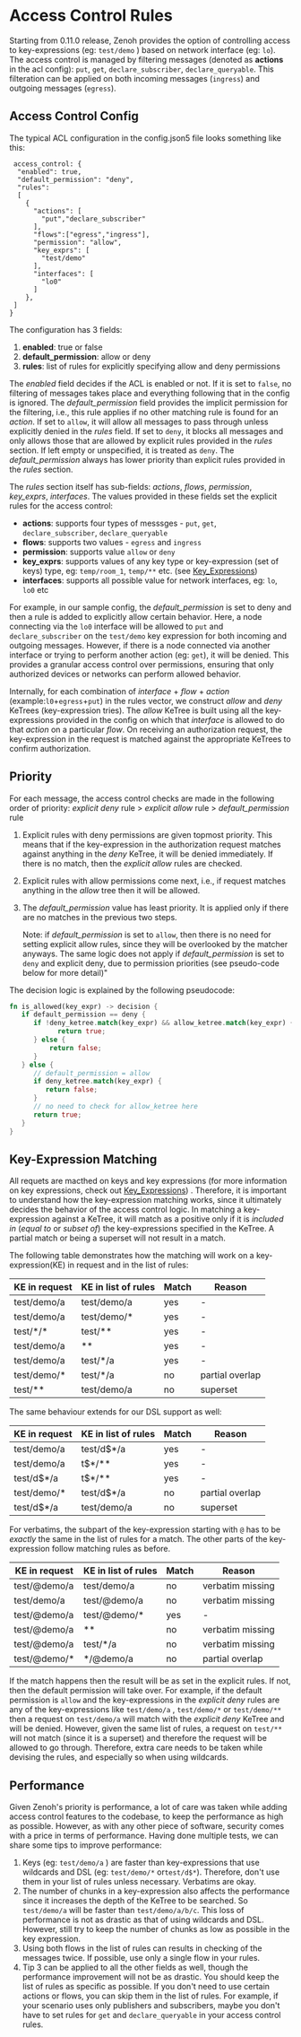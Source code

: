 # Access Control Rules 

Starting from 0.11.0 release, Zenoh provides the option of controlling access to key-expressions (eg: `test/demo` ) based on network interface (eg: `lo`). The access control is managed by filtering messages (denoted as **actions** in the acl config): `put`, `get`, `declare_subscriber`, `declare_queryable`. This filteration can be applied on both incoming messages (`ingress`) and outgoing messages (`egress`).

## Access Control Config

The typical ACL configuration in the config.json5 file looks something like this:

```json5
 access_control: {
  "enabled": true,
  "default_permission": "deny",
  "rules": 
  [
    {
      "actions": [
        "put","declare_subscriber"
      ],
      "flows":["egress","ingress"],
      "permission": "allow",
      "key_exprs": [
        "test/demo"
      ],
      "interfaces": [
        "lo0"
      ]
    },
 ]
}
```


The configuration has 3 fields:

1. **enabled**: true or false
2. **default_permission**: allow or deny 
3. **rules**: list of rules for explicitly specifying allow and deny permissions

The *enabled* field decides if the ACL is enabled or not. If it is set to `false`, no filtering of messages takes place and everything following that in the config is ignored.
The *default_permission* field provides the implicit permission for the filtering, i.e., this rule applies if no other matching rule is found for an *action*. If set to `allow`, it will allow all messages to pass through unless explicitly denied in the *rules* field. If set to `deny`, it blocks all messages and only allows those that are allowed by explicit rules provided in the *rules* section. If left empty or unspecified, it is treated as `deny`. The *default_permission* always has lower priority than explicit rules provided in the *rules* section.

The *rules* section itself has sub-fields: *actions*, *flows*, *permission*, *key_exprs*, *interfaces*. The values provided in these fields set the explicit rules for the access control:

* **actions**: supports four types of messsges - `put`, `get`, `declare_subscriber`, `declare_queryable`
* **flows**: supports two values - `egress` and `ingress`
* **permission**: supports value `allow` or `deny`
* **key_exprs**: supports values of any key type or key-expression (set of keys) type, eg: `temp/room_1`, `temp/**` etc. (see [Key_Expressions](https://github.com/eclipse-zenoh/roadmap/blob/main/rfcs/ALL/Key%20Expressions.md))
* **interfaces**: supports all possible value for network interfaces, eg: `lo`, `lo0` etc

For example, in our sample config, the *default_permission* is set to deny and then a rule is added to explicitly allow certain behavior.  Here, a node connecting via the `lo0` interface will be allowed to `put` and `declare_subscriber` on the `test/demo` key expression for both incoming and outgoing messages. However, if there is a node connected via another interface or trying to perform another action (eg: `get`), it will be denied. This provides a granular access control over permissions, ensuring that only authorized devices or networks can perform allowed behavior. 

Internally, for each combination of *interface* + *flow* + *action*  (example:`l0`+`egress`+`put`) in the rules vector, we construct *allow* and *deny* KeTrees (key-expression tries). The *allow* KeTree is built using all the key-expressions provided in the config on which that *interface* is allowed to do that *action* on a particular *flow*. On receiving an authorization request, the key-expression in the request is matched against the appropriate KeTrees to confirm authorization.

## Priority 

For each message, the access control checks are made in the following order of priority:
*explicit deny* rule > *explicit allow* rule > *default_permission* rule

1. Explicit rules with deny permissions are given topmost priority. This means that if the key-expression in the  authorization request matches against anything in the *deny* KeTree, it will be denied immediately. If there is no match, then the *explicit allow* rules are checked.
2. Explicit rules with allow permissions come next, i.e., if request matches anything in the *allow* tree then it will be allowed.
3. The *default_permission* value has least priority. It is applied only if there are no matches in the previous two steps.
    
    Note: if *default_permission* is set to `allow`, then there is no need for setting explicit allow rules, since they will be overlooked by the matcher anyways. The same logic does not apply if *default_permission* is set to `deny` and explicit deny, due to permission priorities (see pseudo-code below for more detail)"

The decision logic is explained by the following pseudocode:

```rust
fn is_allowed(key_expr) -> decision {
   if default_permission == deny {
      if !deny_ketree.match(key_expr) && allow_ketree.match(key_expr) {
            return true;
      } else {
          return false;
      }
   } else { 
      // default_permission = allow
      if deny_ketree.match(key_expr) {
         return false;
      } 
      // no need to check for allow_ketree here
      return true; 
   }
}
```

## Key-Expression Matching

All requets are macthed on keys and key expressions (for more information on key expressions, check out [Key_Expressions](https://github.com/eclipse-zenoh/roadmap/blob/main/rfcs/ALL/Key%20Expressions.md)) . Therefore, it is important to understand how the key-expression matching works, since it ultimately decides the behavior of the access control logic. In matching a key-expression against a KeTree, it will match as a positive only if it is *included in* (*equal to* or *subset of*) the key-expressions specified in the KeTree. A partial match or being a superset will not result in a match.

The following table demonstrates how the matching will work on a key-expression(KE) in request and in the list of rules:

| KE in request | KE in list of rules | Match | Reason |
|---------------|---------------|-------|------|
| test/demo/a         | test/demo/a         | yes   | - |
| test/demo/a         | test/demo/*         | yes   | -  |
| test/\*/\*         | test/**          | yes   | - |
| test/demo/a         | **            | yes   | - |
| test/demo/a         | test/*/a         | yes   | -  |
| test/demo/*         | test/*/a         | no    | partial overlap |
| test/**          | test/demo/a         | no    |superset |

The same behaviour extends for our DSL support as well:

| KE in request | KE in list of rules | Match |Reason |
|---------------|---------------|-------|----|
| test/demo/a         | test/d$*/a         | yes   | -  | 
| test/demo/a         | t$*/**            | yes   | -  | 
| test/d$*/a        | t$*/**            | yes   | -  |
| test/demo/*         | test/d$*/a         | no    | partial overlap  |
| test/d$*/a          | test/demo/a         | no    | superset  |

For verbatims, the subpart of the key-expression starting with `@` has to be *exactly* the same in the list of rules for a match. The other parts of the key-expression follow matching rules as before.

| KE in request | KE in list of rules | Match |Reason|
|---------------|---------------|-------|-----|
| test/@demo/a         | test/demo/a         | no   | verbatim missing  | 
| test/demo/a         | test/@demo/a         | no   | verbatim missing | 
| test/@demo/a         | test/@demo/*         | yes   | -  | 
| test/@demo/a         | **            | no   | verbatim missing  | 
| test/@demo/a         | test/*/a         | no   | verbatim missing  | 
| test/@demo/*         | */@demo/a         | no    | partial overlap  | 

If the match happens then the result will be as set in the explicit rules. If not, then the default permission will take over. For example, if the default permission is `allow` and the key-expressions in the *explicit deny* rules are any of the key-expressions like `test/demo/a` , `test/demo/*` or `test/demo/**` then a request on `test/demo/a` will match with the *explicit deny* KeTree and will be denied. However, given the same list of rules, a request on `test/**` will not match (since it is a superset) and therefore the request will be allowed to go through. Therefore, extra care needs to be taken while devising the rules, and especially so when using wildcards.


## Performance

Given Zenoh's priority is performance, a lot of care was taken while adding access control features to the codebase, to keep the performance as high as possible. However, as with any other piece of software, security comes with a price in terms of performance. Having done multiple tests, we can share some tips to improve performance:

1. Keys (eg: `test/demo/a` ) are faster than key-expressions that use wildcards and DSL (eg: `test/demo/*` or`test/d$*`). Therefore, don't use them in your list of rules unless necessary. Verbatims are okay.
2. The number of chunks in a key-expression also affects the performance since it increases the depth of the KeTree to be searched. So `test/demo/a` will be faster than `test/demo/a/b/c`. This loss of performance is not as drastic as that of using wildcards and DSL. However, still try to keep the number of chunks as low as possible in the key expression.
3. Using both flows in the list of rules can results in checking of the messages twice. If possible, use only a single flow in your rules.
4. Tip 3 can be applied to all the other fields as well, though the performance improvement will not be as drastic. You should keep the list of rules as specific as possible. If you don't need to use certain actions or flows, you can skip them in the list of rules. For example, if your scenario uses only publishers and subscribers, maybe you don't have to set rules for `get` and `declare_queryable` in your access control rules.